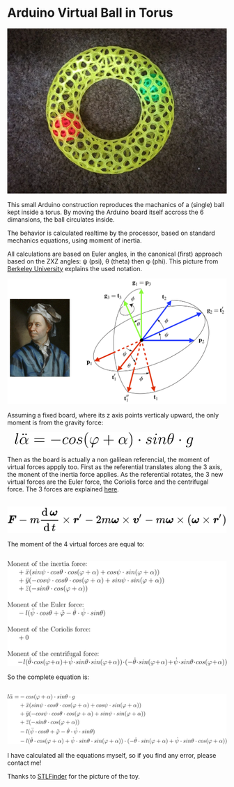 # Arduino Virtual Ball in Torus

![My Toy](./sphere_in_torus_toy.png)

This small Arduino construction reproduces the machanics of a (single) ball kept inside a torus. By moving the Arduino board itself accross the 6 dimansions, the ball circulates inside.

The behavior is calculated realtime by the processor, based on standard mechanics equations, using moment of inertia.

All calculations are based on Euler angles, in the canonical (first) approach based on the ZXZ angles: &#x03c8; (psi), &#x03b8; (theta) then &#x03c6; (phi). This picture from [Berkeley University](https://rotations.berkeley.edu/the-euler-angle-parameterization/) explains the used notation.

![Euler angles](./euler-angles.png)

Assuming a fixed board, where its z axis points verticaly upward, the only moment is from the gravity force:

&nbsp;&nbsp;&nbsp;&nbsp;![Moment from gravity force](./equ-gravity.svg)

Then as the board is actually a non galilean referencial, the moment of virtual forces appply too. First as the referential translates along the 3 axis, the monent of the inertia force applies. As the referential rotates, the 3 new virtual forces are the Euler force, the Coriolis force and the centrifugal force. The 3 forces are explained [here](https://en.wikipedia.org/wiki/Coriolis_force#Formula).

&nbsp;&nbsp;&nbsp;&nbsp;![Non Galilean virtual forces](./non_galilean_virtual_forces.svg)

The moment of the 4 virtual forces are equal to:

&nbsp;&nbsp;&nbsp;&nbsp;![Non Galilean virtual forces](./equ-virtualForces.svg)

So the complete equation is:

&nbsp;&nbsp;&nbsp;&nbsp;![Complete equation](./equ-complete.svg)

I have calculated all the equations myself, so if you find any error, please contact me!

Thanks to [STLFinder](https://www.stlfinder.com/model/voronoi-donut-with-holes-inside-saX8Zuwv/659237/) for the picture of the toy.